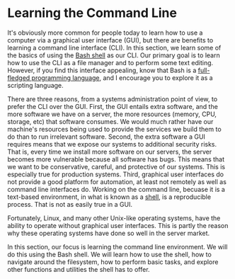 # Learning the Command Line

It's obviously more common for people today
to learn how to use a computer via a 
graphical user interface (GUI), but
there are benefits to learning a
command line interface (CLI).
In this section,
we learn some of the basics
of using the [Bash shell][bash] as our CLI.
Our primary goal is to learn how
to use the CLI as a file manager and
to perform some text editing.
However, if you find this interface appealing,
know that Bash is a
[full-fledged programming language][bashprogramming], and
I encourage you to explore it as a scripting language.

There are three reasons,
from a systems administration point of view,
to prefer the CLI over the GUI.
First, the GUI entails extra software, and
the more software we have on a server,
the more resources (memory, CPU, storage, etc)
that software consumes.
We would much rather have our machine's
resources being used to provide the services
we build them to do than to run irrelevant software.
Second, the extra software a GUI requires means
that we expose our systems to additional security risks.
That is, every time we install more software
on our servers,
the server becomes more vulnerable
because all software has bugs.
This means that we want to be
conservative, careful, and protective
of our systems.
This is especially true for production systems.
Third, graphical user interfaces do not provide
a good platform for automation,
at least not remotely as well 
as command line interfaces do.
Working on the command line,
becuase it is a text-based environment,
in what is known as a [shell][shell],
is a reproducible process.
That is not as easily true in a GUI.

Fortunately, Linux, and
many other Unix-like operating systems,
have the ability to operate without graphical user interfaces.
This is partly the reason why these operating systems
have done so well in the server market.

In this section,
our focus is learning the command line environment.
We will do this using the Bash shell.
We will learn how to use the shell,
how to navigate around the filesystem,
how to perform basic tasks, and
explore other functions and utilities
the shell has to offer.

[shell]:https://en.wikipedia.org/wiki/Unix_shell
[bash]:https://en.wikipedia.org/wiki/Bash_(Unix_shell)
[bashprogramming]:https://www.redhat.com/sysadmin/learn-bash-scripting
